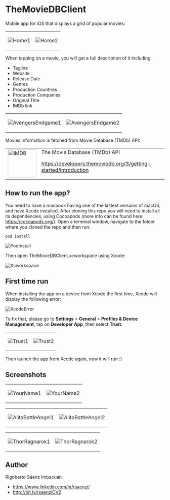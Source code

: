 # TheMovieDBClient
Mobile app for iOS that displays a grid of popular movies:

<table border="0">
<tr><td>
  
![Home1](https://github.com/rsaenzi/TheMovieDBClient/blob/master/Screenshots/Home1.PNG)
</td><td>

![Home2](https://github.com/rsaenzi/TheMovieDBClient/blob/master/Screenshots/Home2.PNG)
</td></tr>
</table>

When tapping on a movie, you will get a full description of it including:
* Tagline
* Website
* Release Date
* Genres
* Production Countries
* Production Companies
* Original Title
* IMDb link

<table border="0">
<tr><td>
  
![AvengersEndgame1](https://github.com/rsaenzi/TheMovieDBClient/blob/master/Screenshots/AvengersEndgame1.PNG)
</td><td>

![AvengersEndgame2](https://github.com/rsaenzi/TheMovieDBClient/blob/master/Screenshots/AvengersEndgame2.PNG)
</td></tr>
</table>

Movies information is fetched from Movie Database (TMDb) API:

<table border="0">
<tr><td>
  
<img src="https://github.com/rsaenzi/TheMovieDBClient/blob/master/Screenshots/IMDB.png" alt="IMDB" width="90"/>

</td><td>
The Movie Database (TMDb) API
  
https://developers.themoviedb.org/3/getting-started/introduction
</td></tr>
</table>

## How to run the app?

You need to have a macbook having one of the lastest versions of macOS, and have Xcode installed. After cloning this repo you will need to install all its dependencies, using Cocoapods (more info can be found here: https://cocoapods.org/). Open a terminal window, navigate to the folder where you cloned the repo and then run:

```
pod install
```

![PodInstall](https://github.com/rsaenzi/TheMovieDBClient/blob/master/Screenshots/PodInstall.png)

Then open TheMovieDBClient.xcworkspace using Xcode:

![Xcworkspace](https://github.com/rsaenzi/TheMovieDBClient/blob/master/Screenshots/Xcworkspace.png)

## First time run

When installing the app on a device from Xcode the first time, Xcode will display the following error:

![XcodeError](https://github.com/rsaenzi/TheMovieDBClient/blob/master/Screenshots/XcodeError.png)

To fix that, please go to **Settings** > **General** > **Profiles & Device Management**, tap on **Developer App**, then select **Trust**:


<table border="0">
<tr><td>
  
![Trust1](https://github.com/rsaenzi/TheMovieDBClient/blob/master/Screenshots/Trust1.PNG)

</td><td>

![Trust2](https://github.com/rsaenzi/TheMovieDBClient/blob/master/Screenshots/Trust2.PNG)

</td></tr>
</table>


Then launch the app from Xcode again, now it will run :)

## Screenshots

<table border="0">
<tr><td>
  
![YourName1](https://github.com/rsaenzi/TheMovieDBClient/blob/master/Screenshots/YourName1.PNG)
</td><td>

![YourName2](https://github.com/rsaenzi/TheMovieDBClient/blob/master/Screenshots/YourName2.PNG)
</td></tr>
</table>

<table border="0">
<tr><td>
  
![AlitaBattleAngel1](https://github.com/rsaenzi/TheMovieDBClient/blob/master/Screenshots/AlitaBattleAngel1.PNG)
</td><td>

![AlitaBattleAngel2](https://github.com/rsaenzi/TheMovieDBClient/blob/master/Screenshots/AlitaBattleAngel2.PNG)
</td></tr>
</table>

<table border="0">
<tr><td>
  
![ThorRagnarok1](https://github.com/rsaenzi/TheMovieDBClient/blob/master/Screenshots/ThorRagnarok1.PNG)
</td><td>

![ThorRagnarok2](https://github.com/rsaenzi/TheMovieDBClient/blob/master/Screenshots/ThorRagnarok2.PNG)
</td></tr>
</table>


## Author
Rigoberto Sáenz Imbacuán
- https://www.linkedin.com/in/rsaenzi/
- http://bit.ly/rsaenziCV2
